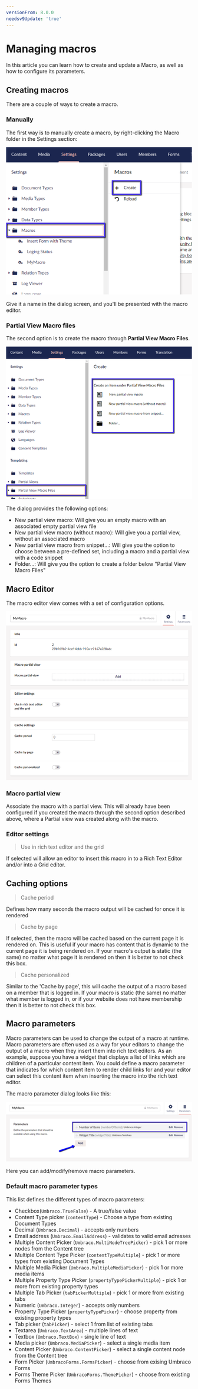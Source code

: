 ```yaml
---
versionFrom: 8.0.0
needsv9Update: 'true'
---
```


# Managing macros

In this article you can learn how to create and update a Macro, as well as how to configure its parameters.

## Creating macros

There are a couple of ways to create a macro.

### Manually

The first way is to manually create a macro, by right-clicking the Macro folder in the Settings section:

![Create macro](images/create-macro-tree-8.png)

Give it a name in the dialog screen, and you'll be presented with the macro editor.

### Partial View Macro files

The second option is to create the macro through **Partial View Macro Files**.

![Partial View Macro files dialog](images/partial-view-macro-files-8.png)

The dialog provides the following options:

* New partial view macro: Will give you an empty macro with an associated empty partial view file
* New partial view macro (without macro): Will give you a partial view, without an associated macro
* New partial view macro from snippet...: Will give you the option to choose between a pre-defined set, including a macro and a partial view with a code snippet
* Folder...: Will give you the option to create a folder below "Partial View Macro Files"

## Macro Editor

The macro editor view comes with a set of configuration options.

![Macro editor](images/macro-editor-8.png)

### Macro partial view

Associate the macro with a partial view. This will already have been configured if you created the macro through the second option described above, where a Partial view was created along with the macro.

### Editor settings

> Use in rich text editor and the grid

If selected will allow an editor to insert this macro in to a Rich Text Editor and/or into a Grid editor.

## Caching options

> Cache period

Defines how many seconds the macro output will be cached for once it is rendered

> Cache by page

If selected, then the macro will be cached based on the current page it is rendered on. This is useful if your macro has content that is dynamic to the current page it is being rendered on. If your macro's output is static (the same) no matter what page it is rendered on then it is better to not check this box.

> Cache personalized

Similar to the 'Cache by page', this will cache the output of a macro based on a member that is logged in. If your macro is static (the same) no matter what member is logged in, or if your website does not have membership then it is better to not check this box.

## Macro parameters

Macro parameters can be used to change the output of a macro at runtime. Macro parameters are often used as a way for your editors to change the output of a macro when they insert them into rich text editors. As an example, suppose you have a widget that displays a list of links which are children of a particular content item. You could define a macro parameter that indicates for which content item to render child links for and your editor can select this content item when inserting the macro into the rich text editor.

The macro parameter dialog looks like this:

![Macro editor](images/macro-parameters-v8.png)

Here you can add/modify/remove macro parameters.

### Default macro parameter types

This list defines the different types of macro parameters:

* Checkbox(`Umbraco.TrueFalse`) - A true/false value
* Content Type picker (`contentType`) - Choose a type from existing Document Types
* Decimal (`Umbraco.Decimal`) - accepts only numbers
* Email address (`Umbraco.EmailAddress`) - validates to valid email adresses
* Multiple Content Picker (`Umbraco.MultiNodeTreePicker`) - pick 1 or more nodes from the Content tree
* Multiple Content Type Picker (`contentTypeMultiple`) - pick 1 or more types from existing Document Types
* Multiple Media Picker (`Umbraco.MultipleMediaPicker`) - pick 1 or more media items
* Multiple Property Type Picker (`propertyTypePickerMultiple`) - pick 1 or more from existing property types
* Multiple Tab Picker (`tabPickerMultiple`) - pick 1 or more from existing tabs
* Numeric (`Umbraco.Integer`) - accepts only numbers
* Property Type Picker (`propertyTypePicker`) - choose property from existing property types
* Tab picker (`tabPicker`) - select 1 from list of existing tabs
* Textarea (`Umbraco.TextArea`) - multiple lines of text
* Textbox (`Umbraco.TextBox`) - single line of text
* Media picker (`Umbraco.MediaPicker`) - select a single media item
* Content Picker (`Umbraco.ContentPicker`) - select a single content node from the Content tree
* Form Picker (`UmbracoForms.FormsPicker`) - choose from exising Umbraco Forms
* Forms Theme Picker (`UmbracoForms.ThemePicker`) - choose from existing Forms Themes
